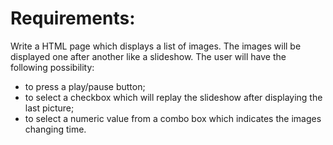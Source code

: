 # Requirements:

Write a HTML page which displays a list of images. The images will be displayed one after another like a slideshow. The user will have the following possibility:

- to press a play/pause button;
- to select a checkbox which will replay the slideshow after displaying the last picture;
- to select a numeric value from a combo box which indicates the images changing time.
